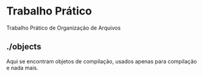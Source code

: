 # Trabalho Prático
Trabalho Prático de Organização de Arquivos

## ./objects
Aqui se encontram objetos de compilação, usados apenas para compilação e nada mais.

